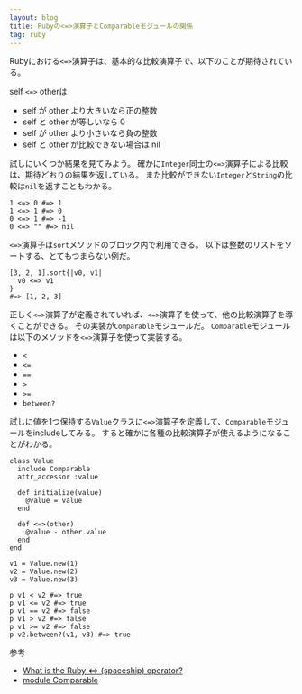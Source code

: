 ```yaml
---
layout: blog
title: Rubyの<=>演算子とComparableモジュールの関係
tag: ruby
---
```




Rubyにおける`<=>`演算子は、基本的な比較演算子で、以下のことが期待されている。

self `<=>` otherは

- self が other より大きいなら正の整数
- self と other が等しいなら 0
- self が other より小さいなら負の整数
- self と other が比較できない場合は nil

試しにいくつか結果を見てみよう。
確かに`Integer`同士の`<=>`演算子による比較は、期待どおりの結果を返している。
また比較ができない`Integer`と`String`の比較は`nil`を返すこともわかる。

~~~~
1 <=> 0 #=> 1
1 <=> 1 #=> 0
0 <=> 1 #=> -1
0 <=> "" #=> nil
~~~~

`<=>`演算子は`sort`メソッドのブロック内で利用できる。
以下は整数のリストをソートする、とてもつまらない例だ。

~~~~
[3, 2, 1].sort{|v0, v1|
  v0 <=> v1
}
#=> [1, 2, 3]
~~~~

正しく`<=>`演算子が定義されていれば、`<=>`演算子を使って、他の比較演算子を導くことができる。
その実装が`Comparable`モジュールだ。
`Comparable`モジュールは以下のメソッドを`<=>`演算子を使って実装する。

- `<`
- `<=`
- `==`
- `>`
- `>=`
- `between?`

試しに値を1つ保持する`Value`クラスに`<=>`演算子を定義して、`Comparable`モジュールをincludeしてみる。
すると確かに各種の比較演算子が使えるようになることがわかる。

~~~~
class Value
  include Comparable
  attr_accessor :value

  def initialize(value)
    @value = value
  end

  def <=>(other)
    @value - other.value
  end
end

v1 = Value.new(1)
v2 = Value.new(2)
v3 = Value.new(3)

p v1 < v2 #=> true
p v1 <= v2 #=> true
p v1 == v2 #=> false
p v1 > v2 #=> false
p v1 >= v2 #=> false
p v2.between?(v1, v3) #=> true
~~~~

参考

- [What is the Ruby <=> (spaceship) operator?](http://stackoverflow.com/questions/827649/what-is-the-ruby-spaceship-operator)
- [module Comparable](http://docs.ruby-lang.org/ja/1.8.7/class/Comparable.html)
